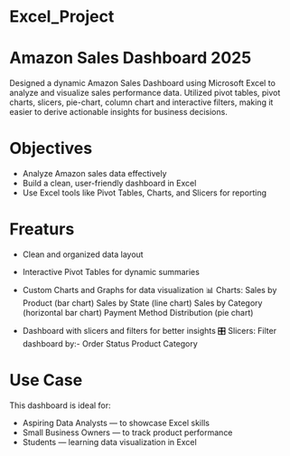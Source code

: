 # Excel_Project

# Amazon Sales Dashboard 2025

Designed a dynamic Amazon Sales Dashboard using Microsoft Excel to analyze and visualize sales performance data. Utilized pivot tables, pivot charts, slicers, pie-chart, column chart and interactive filters, making it easier to derive actionable insights for business decisions.

# Objectives
* Analyze Amazon sales data effectively
* Build a clean, user-friendly dashboard in Excel
* Use Excel tools like Pivot Tables, Charts, and Slicers for reporting
  
# Freaturs
* Clean and organized data layout
* Interactive Pivot Tables for dynamic summaries
* Custom Charts and Graphs for data visualization
📊 Charts:
Sales by Product (bar chart)
Sales by State (line chart)
Sales by Category (horizontal bar chart)
Payment Method Distribution (pie chart)

* Dashboard with slicers and filters for better insights
🎛️ Slicers: Filter dashboard by:-
Order Status
Product Category
  
# Use Case 
This dashboard is ideal for:
* Aspiring Data Analysts — to showcase Excel skills
* Small Business Owners — to track product performance
* Students — learning data visualization in Excel




  

